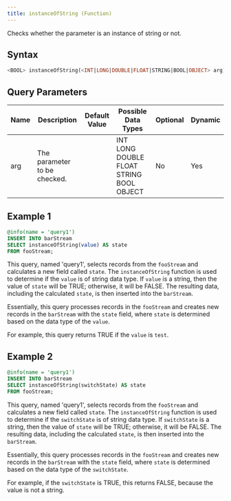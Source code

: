 ```yaml
---
title: instanceOfString (Function)
---
```


Checks whether the parameter is an instance of string or not.

## Syntax

```sql
<BOOL> instanceOfString(<INT|LONG|DOUBLE|FLOAT|STRING|BOOL|OBJECT> arg)
```

## Query Parameters

| Name | Description         | Default Value | Possible Data Types         | Optional | Dynamic |
|------|---------------------|---------------|-----------------------------|----------|---------|
| arg  | The parameter to be checked. |          | INT LONG DOUBLE FLOAT STRING BOOL OBJECT | No       | Yes     |

## Example 1

```sql
@info(name = 'query1')
INSERT INTO barStream
SELECT instanceOfString(value) AS state
FROM fooStream;
```

This query, named 'query1', selects records from the `fooStream` and calculates a new field called `state`. The `instanceOfString` function is used to determine if the `value` is of string data type. If `value` is a string, then the value of `state` will be TRUE; otherwise, it will be FALSE. The resulting data, including the calculated `state`, is then inserted into the `barStream`.

Essentially, this query processes records in the `fooStream` and creates new records in the `barStream` with the `state` field, where `state` is determined based on the data type of the `value`.

For example, this query returns TRUE if the `value` is `test`.

## Example 2

```sql
@info(name = 'query1')
INSERT INTO barStream
SELECT instanceOfString(switchState) AS state
FROM fooStream;
```

This query, named 'query1', selects records from the `fooStream` and calculates a new field called `state`. The `instanceOfString` function is used to determine if the `switchState` is of string data type. If `switchState` is a string, then the value of `state` will be TRUE; otherwise, it will be FALSE. The resulting data, including the calculated `state`, is then inserted into the `barStream`.

Essentially, this query processes records in the `fooStream` and creates new records in the `barStream` with the `state` field, where `state` is determined based on the data type of the `switchState`.

For example, if the `switchState` is TRUE, this returns FALSE, because the value is not a string.
